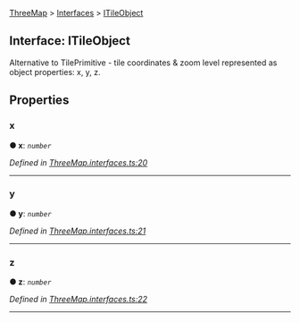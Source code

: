 [ThreeMap](api-readme.md) > [Interfaces](api-modules-interfaces.md) > [ITileObject](api-interfaces-interfaces.itileobject.md)



## Interface: ITileObject


Alternative to TilePrimitive - tile coordinates & zoom level represented as object properties: x, y, z.


## Properties
<a id="x"></a>

###  x

**●  x**:  *`number`* 

*Defined in [ThreeMap.interfaces.ts:20](https://github.com/areknawo/Three-Map/blob/41e1f78/src/ThreeMap.interfaces.ts#L20)*





___

<a id="y"></a>

###  y

**●  y**:  *`number`* 

*Defined in [ThreeMap.interfaces.ts:21](https://github.com/areknawo/Three-Map/blob/41e1f78/src/ThreeMap.interfaces.ts#L21)*





___

<a id="z"></a>

###  z

**●  z**:  *`number`* 

*Defined in [ThreeMap.interfaces.ts:22](https://github.com/areknawo/Three-Map/blob/41e1f78/src/ThreeMap.interfaces.ts#L22)*





___


